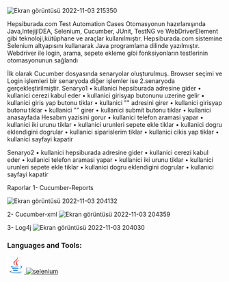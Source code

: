 ![Ekran görüntüsü 2022-11-03 215350](https://user-images.githubusercontent.com/98288587/199809871-319dd0da-69d9-4909-b4a6-db6390c3da03.png)

Hepsiburada.com Test Automation Cases
Otomasyonun hazırlanışında Java,IntejijIDEA, Selenium, Cucumber, JUnit, TestNG ve WebDriverElement gibi teknoloji,kütüphane ve araçlar kullanılmıştır.
Hepsiburada.com sistemine Selenium altyapısını kullanarak Java programlama dilinde yazılmıştır.
Webdriver ile login, arama, sepete ekleme gibi fonksiyonların testlerinin otomasyonunun sağlandı

İlk olarak Cucumber dosyasında senaryolar oluşturulmuş. Browser seçimi ve Login işlemleri bir senaryoda diğer işlemler ise 2.senaryoda gerçekleştirilmiştir.
Senaryo1
   • kullanici hepsiburada adresine gider
   • kullanici cerezi kabul eder
   • kullanici girisyap butonunu uzerine gelir
   • kullanici giris yap butonu tiklar
   • kullanici "<email>" adresini girer
   • kullanici girisyap butonu tiklar
   • kullanici "<sifre>" girer
   • kullanici submit butonu tiklar
   • kullanici anasayfada Hesabım yazisini gorur
   • kullanici telefon aramasi yapar
   • kullanici iki urunu tiklar
   • kullanici urunleri sepete ekle tiklar
   • kullanici dogru eklendigini dogrular
   • kullanici siparislerim tiklar
   • kullanici cikis yap tiklar
   • kullanici sayfayi kapatir

 Senaryo2
   • kullanici hepsiburada adresine gider
   • kullanici cerezi kabul eder
   • kullanici telefon aramasi yapar
   • kullanici iki urunu tiklar
   • kullanici urunleri sepete ekle tiklar
   • kullanici dogru eklendigini dogrular
   • kullanici sayfayi kapatir 
   
   Raporlar
   1- Cucumber-Reports
  
![Ekran görüntüsü 2022-11-03 204132](https://user-images.githubusercontent.com/98288587/199819237-34fd148d-72f5-4842-b0e9-4ab9e0abc027.png)

   2- Cucumber-xml
![Ekran görüntüsü 2022-11-03 204359](https://user-images.githubusercontent.com/98288587/199918751-f3ebe812-c401-4b3e-a584-245b9cc4228f.png)

   3- Log4j
![Ekran görüntüsü 2022-11-03 204030](https://user-images.githubusercontent.com/98288587/199918941-8e99f351-834f-495b-9b8f-78c43b704dcf.png)
   

   
<h3 align="left">Languages and Tools:</h3>
<p align="left"> <a href="https://www.java.com" target="_blank" rel="noreferrer"> <img src="https://raw.githubusercontent.com/devicons/devicon/master/icons/java/java-original.svg" alt="java" width="40" height="40"/> </a> <a href="https://www.selenium.dev" target="_blank" rel="noreferrer"> <img src="https://raw.githubusercontent.com/detain/svg-logos/780f25886640cef088af994181646db2f6b1a3f8/svg/selenium-logo.svg" alt="selenium" width="40" height="40"/> </a> </p>
